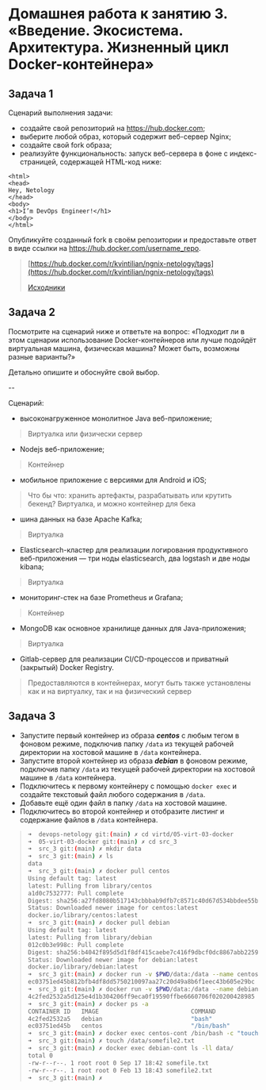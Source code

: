 
# Домашнея работа к занятию 3. «Введение. Экосистема. Архитектура. Жизненный цикл Docker-контейнера»

## Задача 1

Сценарий выполнения задачи:

- создайте свой репозиторий на https://hub.docker.com;
- выберите любой образ, который содержит веб-сервер Nginx;
- создайте свой fork образа;
- реализуйте функциональность:
запуск веб-сервера в фоне с индекс-страницей, содержащей HTML-код ниже:
```
<html>
<head>
Hey, Netology
</head>
<body>
<h1>I’m DevOps Engineer!</h1>
</body>
</html>
```

Опубликуйте созданный fork в своём репозитории и предоставьте ответ в виде ссылки на https://hub.docker.com/username_repo.

> [https://hub.docker.com/r/kvintilian/ngnix-netology/tags](https://hub.docker.com/r/kvintilian/ngnix-netology/tags)
> 
> [Исходники](src_1)

## Задача 2

Посмотрите на сценарий ниже и ответьте на вопрос:
«Подходит ли в этом сценарии использование Docker-контейнеров или лучше подойдёт виртуальная машина, физическая машина? Может быть, возможны разные варианты?»

Детально опишите и обоснуйте свой выбор.

--

Сценарий:

- высоконагруженное монолитное Java веб-приложение;
> Виртуалка или физически сервер
- Nodejs веб-приложение;
> Контейнер
- мобильное приложение c версиями для Android и iOS;
> Что бы что: хранить артефакты, разрабатывать или крутить бекенд?
> Виртуалка, и можно контейнер для бека
- шина данных на базе Apache Kafka;
> Виртуалка
- Elasticsearch-кластер для реализации логирования продуктивного веб-приложения — три ноды elasticsearch, два logstash и две ноды kibana;
> Виртуалка
- мониторинг-стек на базе Prometheus и Grafana;
> Контейнер
- MongoDB как основное хранилище данных для Java-приложения;
> Виртуалка
- Gitlab-сервер для реализации CI/CD-процессов и приватный (закрытый) Docker Registry.
> Предоставляются в контейнерах, могут быть также установлены как и на виртуалку, так и на физический сервер

## Задача 3

- Запустите первый контейнер из образа ***centos*** c любым тегом в фоновом режиме, подключив папку ```/data``` из текущей рабочей директории на хостовой машине в ```/data``` контейнера.
- Запустите второй контейнер из образа ***debian*** в фоновом режиме, подключив папку ```/data``` из текущей рабочей директории на хостовой машине в ```/data``` контейнера.
- Подключитесь к первому контейнеру с помощью ```docker exec``` и создайте текстовый файл любого содержания в ```/data```.
- Добавьте ещё один файл в папку ```/data``` на хостовой машине.
- Подключитесь во второй контейнер и отобразите листинг и содержание файлов в ```/data``` контейнера.

> ```bash
> ➜  devops-netology git:(main) ✗ cd virtd/05-virt-03-docker
> ➜  05-virt-03-docker git:(main) ✗ cd src_3
> ➜  src_3 git:(main) ✗ mkdir data
> ➜  src_3 git:(main) ✗ ls
> data
> ➜  src_3 git:(main) ✗ docker pull centos
> Using default tag: latest
> latest: Pulling from library/centos
> a1d0c7532777: Pull complete
> Digest: sha256:a27fd8080b517143cbbbab9dfb7c8571c40d67d534bbdee55bd6c473f432b177
> Status: Downloaded newer image for centos:latest
> docker.io/library/centos:latest
> ➜  src_3 git:(main) ✗ docker pull debian
> Using default tag: latest
> latest: Pulling from library/debian
> 012c0b3e998c: Pull complete
> Digest: sha256:b4042f895d5d1f8df415caebe7c416f9dbcf0dc8867abb225955006de50b21f3
> Status: Downloaded newer image for debian:latest
> docker.io/library/debian:latest
> ➜  src_3 git:(main) ✗ docker run -v $PWD/data:/data --name centos-cont -d centos
> ec03751ed45b812bfb4df8dd5750210097aa27c20d49a8b6f1eec43b605e29bc
> ➜  src_3 git:(main) ✗ docker run -v $PWD/data:/data --name debian-cont -d debian
> 4c2fed2532a5d125e4d1b304206ff9eca0f19590ffbe6660706f020200428985
> ➜  src_3 git:(main) ✗ docker ps -a
> CONTAINER ID   IMAGE                          COMMAND                  CREATED              STATUS                      PORTS                           NAMES
> 4c2fed2532a5   debian                         "bash"                   27 seconds ago       Up 26 seconds                                   debian-cont
> ec03751ed45b   centos                         "/bin/bash"              46 seconds ago       Up 45 seconds                                   centos-cont
> ➜  src_3 git:(main) ✗ docker exec centos-cont /bin/bash -c "touch /data/somefile.txt"
> ➜  src_3 git:(main) ✗ touch /data/somefile2.txt
> ➜  src_3 git:(main) ✗ docker exec debian-cont ls -ll data/
> total 0
> -rw-r--r--. 1 root root 0 Sep 17 18:42 somefile.txt
> -rw-r--r--. 1 root root 0 Feb 13 18:43 somefile2.txt
> ➜  src_3 git:(main) ✗
> ```

